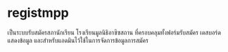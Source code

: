 # registmpp
เป็นระบบรับสมัครสภานักเรียน โรงเรียนมูลนิธิอาซิซสถาน ที่ครอบคลุมทั้งฟอร์มรับสมัคร เดสบอร์ดแสดงข้อมูล และสำหรับแอดมินไว้ใช้ในการจัดการข้อมูลการสมัคร
